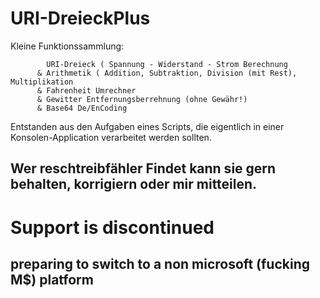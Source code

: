 # URI-DreieckPlus
Kleine Funktionssammlung:

            URI-Dreieck ( Spannung - Widerstand - Strom Berechnung
          & Arithmetik ( Addition, Subtraktion, Division (mit Rest), Multiplikation
          & Fahrenheit Umrechner 
          & Gewitter Entfernungsberrehnung (ohne Gewähr!)
          & Base64 De/EnCoding
          
  Entstanden aus den Aufgaben eines Scripts, die eigentlich in einer Konsolen-Application verarbeitet werden sollten.
  
  ## Wer reschtreibfähler Findet kann sie gern behalten, korrigiern oder mir mitteilen.
  
  # Support is discontinued
  ## preparing to switch to a non microsoft (fucking M$) platform
 
